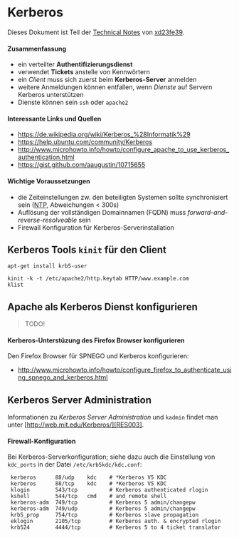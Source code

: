 # Kerberos

[LNK001]: ../../README.md
[LNK002]: xd23fe39@yahoo.de

Dieses Dokument ist Teil der [Technical Notes][LNK001] von [xd23fe39][LNK002].

#### Zusammenfassung

- ein verteilter **Authentifizierungsdienst**
- verwendet **Tickets** anstelle von Kennwörtern
- ein *Client* muss sich zuerst beim **Kerberos-Server** anmelden
- weitere Anmeldungen können entfallen, wenn *Dienste* auf Servern Kerberos unterstützen
- Dienste können sein `ssh` oder `apache2`

#### Interessante Links und Quellen

- https://de.wikipedia.org/wiki/Kerberos_%28Informatik%29
- https://help.ubuntu.com/community/Kerberos
- http://www.microhowto.info/howto/configure_apache_to_use_kerberos_authentication.html
- https://gist.github.com/aaugustin/10715655

#### Wichtige Voraussetzungen

- die Zeiteinstellungen zw. den beteiligten Systemen sollte synchronisiert sein ([NTP][RES002], Abweichungen < 300s)
- Auflösung der vollständigen Domainnamen (FQDN) muss *forward-and-reverse-resolveable* sein
- Firewall Konfiguration für Kerberos-Serverinstallation


## Kerberos Tools `kinit` für den Client 

```
apt-get install krb5-user
```

```
kinit -k -t /etc/apache2/http.keytab HTTP/www.example.com
klist
```

## Apache als Kerberos Dienst konfigurieren

>TODO!

#### Kerberos-Unterstüzung des Firefox Browser konfigurieren

Den Firefox Browser für SPNEGO und Kerberos konfigurieren:

- http://www.microhowto.info/howto/configure_firefox_to_authenticate_using_spnego_and_kerberos.html


## Kerberos Server Administration

Informationen zu *Kerberos Server Administration* und `kadmin` findet man unter [http://web.mit.edu/Kerberos/][RES003].

#### Firewall-Konfiguration

Bei Kerberos-Serverkonfiguration; siehe dazu auch die Einstellung von `kdc_ports` in der Datei `/etc/krb5kdc/kdc.conf`:

     kerberos      88/udp    kdc    # *Kerberos V5 KDC
     kerberos      88/tcp    kdc    # *Kerberos V5 KDC
     klogin        543/tcp          # Kerberos authenticated rlogin
     kshell        544/tcp   cmd    # and remote shell
     kerberos-adm  749/tcp          # Kerberos 5 admin/changepw
     kerberos-adm  749/udp          # Kerberos 5 admin/changepw
     krb5_prop     754/tcp          # Kerberos slave propagation
     eklogin       2105/tcp         # Kerberos auth. & encrypted rlogin
     krb524        4444/tcp         # Kerberos 5 to 4 ticket translator


[RES001]: https://de.wikipedia.org/wiki/Kerberos_%28Informatik%29
[RES002]: https://de.wikipedia.org/wiki/Network_Time_Protocol
[RES003]: http://web.mit.edu/Kerberos/krb5-1.8/krb5-1.8.3/doc/krb5-admin.htm
